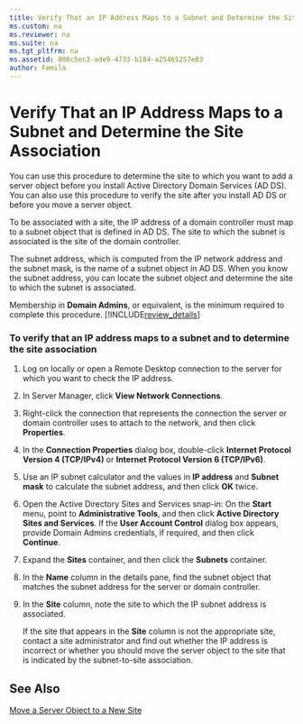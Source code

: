 ```yaml
---
title: Verify That an IP Address Maps to a Subnet and Determine the Site Association
ms.custom: na
ms.reviewer: na
ms.suite: na
ms.tgt_pltfrm: na
ms.assetid: 008c5ec3-ade9-4733-b184-a25465257e83
author: Femila
---
```

# Verify That an IP Address Maps to a Subnet and Determine the Site Association
  You can use this procedure to determine the site to which you want to add a server object before you install Active Directory Domain Services \(AD DS\). You can also use this procedure to verify the site after you install AD DS or before you move a server object.  
  
 To be associated with a site, the IP address of a domain controller must map to a subnet object that is defined in AD DS. The site to which the subnet is associated is the site of the domain controller.  
  
 The subnet address, which is computed from the IP network address and the subnet mask, is the name of a subnet object in AD DS. When you know the subnet address, you can locate the subnet object and determine the site to which the subnet is associated.  
  
 Membership in **Domain Admins**, or equivalent, is the minimum required to complete this procedure. [!INCLUDE[review_details](../Token/review_details_md.md)]  
  
### To verify that an IP address maps to a subnet and to determine the site association  
  
1.  Log on locally or open a Remote Desktop connection to the server for which you want to check the IP address.  
  
2.  In Server Manager, click **View Network Connections**.  
  
3.  Right\-click the connection that represents the connection the server or domain controller uses to attach to the network, and then click **Properties**.  
  
4.  In the **Connection Properties** dialog box, double\-click **Internet Protocol Version 4 \(TCP\/IPv4\)** or **Internet Protocol Version 6 \(TCP\/IPv6\)**.  
  
5.  Use an IP subnet calculator and the values in **IP address** and **Subnet mask** to calculate the subnet address, and then click **OK** twice.  
  
6.  Open the Active Directory Sites and Services snap\-in: On the **Start** menu, point to **Administrative Tools**, and then click **Active Directory Sites and Services**. If the **User Account Control** dialog box appears, provide Domain Admins credentials, if required, and then click **Continue**.  
  
7.  Expand the **Sites** container, and then click the **Subnets** container.  
  
8.  In the **Name** column in the details pane, find the subnet object that matches the subnet address for the server or domain controller.  
  
9. In the **Site** column, note the site to which the IP subnet address is associated.  
  
     If the site that appears in the **Site** column is not the appropriate site, contact a site administrator and find out whether the IP address is incorrect or whether you should move the server object to the site that is indicated by the subnet\-to\-site association.  
  
## See Also  
 [Move a Server Object to a New Site](../Topic/Move-a-Server-Object-to-a-New-Site.md)  
  
  